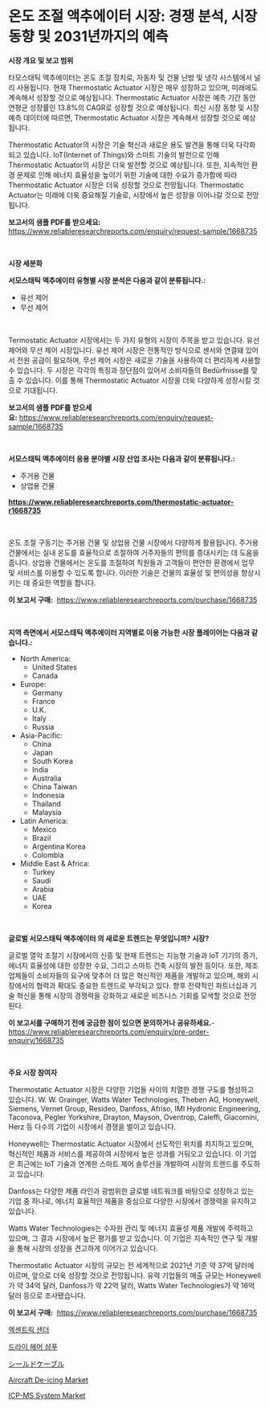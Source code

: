 <p><h1>온도 조절 액추에이터 시장: 경쟁 분석, 시장 동향 및 2031년까지의 예측</h1></p><p><strong>시장 개요 및 보고 범위</strong></p>
<p><p>타모스태틱 액추에이터는 온도 조절 장치로, 자동차 및 건물 난방 및 냉각 시스템에서 널리 사용됩니다. 현재 Thermostatic Actuator 시장은 매우 성장하고 있으며, 미래에도 계속해서 성장할 것으로 예상됩니다. Thermostatic Actuator 시장은 예측 기간 동안 연평균 성장률인 13.8%의 CAGR로 성장할 것으로 예상됩니다. 최신 시장 동향 및 시장 예측 데이터에 따르면, Thermostatic Actuator 시장은 계속해서 성장할 것으로 예상됩니다.</p><p>Thermostatic Actuator의 시장은 기술 혁신과 새로운 용도 발견을 통해 더욱 다각화되고 있습니다. IoT(Internet of Things)와 스마트 기술의 발전으로 인해 Thermostatic Actuator의 시장은 더욱 발전할 것으로 예상됩니다. 또한, 지속적인 환경 문제로 인해 에너지 효율성을 높이기 위한 기술에 대한 수요가 증가함에 따라 Thermostatic Actuator 시장은 더욱 성장할 것으로 전망됩니다. Thermostatic Actuator는 미래에 더욱 중요해질 기술로, 시장에서 높은 성장을 이어나갈 것으로 전망됩니다.</p></p>
<p><strong>보고서의 샘플 PDF를 받으세요:</strong> <a href="https://www.reliableresearchreports.com/enquiry/request-sample/1668735">https://www.reliableresearchreports.com/enquiry/request-sample/1668735</a></p>
<p>&nbsp;</p>
<p><strong>시장 세분화</strong></p>
<p><strong>서모스태틱 액추에이터 유형별 시장 분석은 다음과 같이 분류됩니다.:</strong></p>
<p><ul><li>유선 제어</li><li>무선 제어</li></ul></p>
<p>&nbsp;</p>
<p><p>Termostatic Actuator 시장에서는 두 가지 유형의 시장이 주목을 받고 있습니다. 유선 제어와 무선 제어 시장입니다. 유선 제어 시장은 전통적인 방식으로 센서와 연결돼 있어서 전원 공급이 필요하며, 무선 제어 시장은 새로운 기술을 사용하여 더 편리하게 사용할 수 있습니다. 두 시장은 각각의 특징과 장단점이 있어서 소비자들의 Bedürfnisse를 맞출 수 있습니다. 이를 통해 Thermostatic Actuator 시장을 더욱 다양하게 성장시킬 것으로 기대됩니다.</p></p>
<p><strong>보고서의 샘플 PDF를 받으세요:</strong>&nbsp;<a href="https://www.reliableresearchreports.com/enquiry/request-sample/1668735">https://www.reliableresearchreports.com/enquiry/request-sample/1668735</a></p>
<p>&nbsp;</p>
<p><strong> 서모스태틱 액추에이터 응용 분야별 시장 산업 조사는 다음과 같이 분류됩니다.:</strong></p>
<p><ul><li>주거용 건물</li><li>상업용 건물</li></ul></p>
<p><strong><a href="https://www.reliableresearchreports.com/thermostatic-actuator-r1668735">https://www.reliableresearchreports.com/thermostatic-actuator-r1668735</a></strong></p>
<p>&nbsp;</p>
<p><p>온도 조절 구동기는 주거용 건물 및 상업용 건물 시장에서 다양하게 활용됩니다. 주거용 건물에서는 실내 온도를 효율적으로 조절하여 거주자들의 편의를 증대시키는 데 도움을 줍니다. 상업용 건물에서는 온도를 조절하여 직원들과 고객들이 편안한 환경에서 업무 및 서비스를 이용할 수 있도록 합니다. 이러한 기술은 건물의 효율성 및 편의성을 향상시키는 데 중요한 역할을 합니다.</p></p>
<p><strong>이 보고서 구매:</strong>&nbsp; <a href="https://www.reliableresearchreports.com/purchase/1668735">https://www.reliableresearchreports.com/purchase/1668735</a></p>
<p>&nbsp;</p>
<p><strong>지역 측면에서 서모스태틱 액추에이터 지역별로 이용 가능한 시장 플레이어는 다음과 같습니다.:</strong></p>
<p><ul>
    <li>
        North America:
        <ul>
            <li>United States</li>
            <li>Canada</li>
        </ul>
    </li>
    <li>
        Europe:
        <ul>
            <li>Germany</li>
            <li>France</li>
            <li>U.K.</li>
            <li>Italy</li>
            <li>Russia</li>
        </ul>
    </li>
    <li>
        Asia-Pacific:
        <ul>
            <li>China</li>
            <li>Japan</li>
            <li>South Korea</li>
            <li>India</li>
            <li>Australia</li>
            <li>China Taiwan</li>
            <li>Indonesia</li>
            <li>Thailand</li>
            <li>Malaysia</li>
        </ul>
    </li>
    <li>
        Latin America:
        <ul>
            <li>Mexico</li>
            <li>Brazil</li>
            <li>Argentina Korea</li>
            <li>Colombia</li>
        </ul>
    </li>
    <li>
        Middle East & Africa:
        <ul>
            <li>Turkey</li>
            <li>Saudi</li>
            <li>Arabia</li>
            <li>UAE</li>
            <li>Korea</li>
        </ul>
    </li>
    </ul></p>
<p>&nbsp;</p>
<p><strong>글로벌 서모스태틱 액추에이터 의 새로운 트렌드는 무엇입니까? 시장?</strong></p>
<p><p>글로벌 열악 조절기 시장에서의 신흥 및 현재 트렌드는 지능형 기술과 IoT 기기의 증가, 에너지 효율성에 대한 성장한 수요, 그리고 스마트 건축 시장의 발전 등이다. 또한, 제조업체들이 소비자들의 요구에 맞추어 더 많은 혁신적인 제품을 개발하고 있으며, 해외 시장에서의 협력과 확대도 중요한 트렌드로 부각되고 있다. 향후 전략적인 파트너십과 기술 혁신을 통해 시장의 경쟁력을 강화하고 새로운 비즈니스 기회를 모색할 것으로 전망된다.</p></p>
<p><strong>이 보고서를 구매하기 전에 궁금한 점이 있으면 문의하거나 공유하세요.</strong>- <a href="https://www.reliableresearchreports.com/enquiry/pre-order-enquiry/1668735">https://www.reliableresearchreports.com/enquiry/pre-order-enquiry/1668735</a></p>
<p>&nbsp;</p>
<p><strong>주요 시장 참여자</strong></p>
<p><p>Thermostatic Actuator 시장은 다양한 기업들 사이의 치열한 경쟁 구도를 형성하고 있습니다. W. W. Grainger, Watts Water Technologies, Theben AG, Honeywell, Siemens, Vernet Group, Resideo, Danfoss, Afriso, IMI Hydronic Engineering, Taconova, Pegler Yorkshire, Drayton, Mayson, Oventrop, Caleffi, Giacomini, Herz 등 다수의 기업이 시장에서 경쟁을 벌이고 있습니다.</p><p>Honeywell는 Thermostatic Actuator 시장에서 선도적인 위치를 차지하고 있으며, 혁신적인 제품과 서비스를 제공하여 시장에서 높은 성과를 거둬오고 있습니다. 이 기업은 최근에는 IoT 기술과 연계한 스마트 제어 솔루션을 개발하여 시장의 트렌드를 주도하고 있습니다.</p><p>Danfoss는 다양한 제품 라인과 광범위한 글로벌 네트워크를 바탕으로 성장하고 있는 기업 중 하나로, 에너지 효율적인 제품을 중심으로 다양한 시장에서 경쟁력을 유지하고 있습니다.</p><p>Watts Water Technologies는 수자원 관리 및 에너지 효율성 제품 개발에 주력하고 있으며, 그 결과 시장에서 높은 평가를 받고 있습니다. 이 기업은 지속적인 연구 및 개발을 통해 시장의 성장을 견고하게 이어가고 있습니다.</p><p>Thermostatic Actuator 시장의 규모는 전 세계적으로 2021년 기준 약 37억 달러에 이르며, 앞으로 더욱 성장할 것으로 전망됩니다. 유력 기업들의 매출 규모는 Honeywell가 약 34억 달러, Danfoss가 약 22억 달러, Watts Water Technologies가 약 16억 달러 등으로 조사됐습니다.</p></p>
<p><strong>이 보고서 구매:</strong>&nbsp;&nbsp;<a href="https://www.reliableresearchreports.com/purchase/1668735">https://www.reliableresearchreports.com/purchase/1668735</a></p>
<p><p><a href="https://medium.com/@obiemante1922/2024-2031%EB%85%84-%EA%B8%B0%EA%B0%84%EC%9D%84-%EB%8C%80%EC%83%81%EC%9C%BC%EB%A1%9C-%ED%95%9C-%EB%B3%80%EC%B9%99%EC%A0%81%EC%9D%B8-%EC%83%8C%EB%8D%94-%EC%8B%9C%EC%9E%A5-%EB%8F%99%ED%96%A5%EA%B3%BC-%EC%8B%9C%EC%9E%A5-%EB%B6%84%EC%84%9D%EC%9D%84-%EC%98%88%EC%B8%A1%ED%96%88%EC%8A%B5%EB%8B%88%EB%8B%A4-bc38a29faefe">엑센트릭 샌더</a></p><p><a href="https://medium.com/@bub56567/%EA%B1%B4%EC%A1%B0%ED%95%9C-%EB%A8%B8%EB%A6%AC-%EC%83%B4%ED%91%B8-%EC%8B%9C%EC%9E%A5-%EC%8B%9C%EC%9E%A5-cagr-%EC%8B%9C%EC%9E%A5-%EB%8F%99%ED%96%A5-%EB%B0%8F-%EC%84%B1%EC%9E%A5-%EC%A0%84%EB%9E%B5%EC%97%90-%EB%8C%80%ED%95%9C-%ED%86%B5%EC%B0%B0%EB%A0%A5-60ec57ca3c69">드라이 헤어 샴푸</a></p><p><a href="https://medium.com/@addiehirthe05/%E3%82%B7%E3%83%BC%E3%83%AB%E3%83%89%E3%82%B1%E3%83%BC%E3%83%96%E3%83%AB%E5%B8%82%E5%A0%B4-%E7%AB%B6%E4%BA%89%E5%88%86%E6%9E%90-%E5%B8%82%E5%A0%B4%E3%83%88%E3%83%AC%E3%83%B3%E3%83%89-%E3%81%8A%E3%82%88%E3%81%B32031%E5%B9%B4%E3%81%BE%E3%81%A7%E3%81%AE%E4%BA%88%E6%B8%AC-3360d057989f">シールドケーブル</a></p><p><a href="https://github.com/nancykennedykellievqfqt2/Market-Research-Report-List-2/blob/main/aircraft-de-icing-market.md">Aircraft De-icing Market</a></p><p><a href="https://github.com/seekum/Market-Research-Report-List-2/blob/main/icp-ms-system-market.md">ICP-MS System Market</a></p></p>